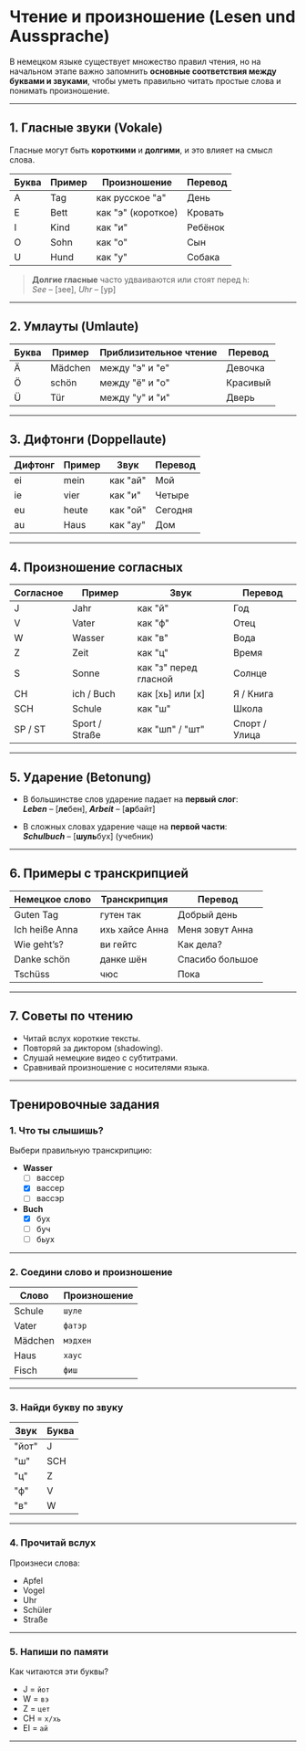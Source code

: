 # Чтение и произношение (Lesen und Aussprache)

В немецком языке существует множество правил чтения, но на начальном этапе важно запомнить **основные соответствия между буквами и звуками**, чтобы уметь правильно читать простые слова и понимать произношение.

---

## 1. Гласные звуки (Vokale)

Гласные могут быть **короткими** и **долгими**, и это влияет на смысл слова.

| Буква | Пример      | Произношение        | Перевод     |
|-------|-------------|---------------------|-------------|
| A     | Tag         | как русское "а"     | День        |
| E     | Bett        | как "э" (короткое)  | Кровать     |
| I     | Kind        | как "и"             | Ребёнок     |
| O     | Sohn        | как "о"             | Сын         |
| U     | Hund        | как "у"             | Собака      |

> **Долгие гласные** часто удваиваются или стоят перед `h`:  
> _See_ – [зее], _Uhr_ – [ур]

---

## 2. Умлауты (Umlaute)

| Буква | Пример     | Приблизительное чтение | Перевод  |
|-------|------------|-------------------------|----------|
| Ä     | Mädchen    | между "э" и "е"         | Девочка  |
| Ö     | schön      | между "ё" и "о"         | Красивый |
| Ü     | Tür        | между "у" и "и"         | Дверь    |

---

## 3. Дифтонги (Doppellaute)

| Дифтонг | Пример    | Звук         | Перевод  |
|---------|-----------|--------------|----------|
| ei      | mein      | как "ай"     | Мой      |
| ie      | vier      | как "и"      | Четыре   |
| eu      | heute     | как "ой"     | Сегодня  |
| au      | Haus      | как "ау"     | Дом      |

---

## 4. Произношение согласных

| Согласное | Пример      | Звук                      | Перевод    |
|-----------|-------------|---------------------------|------------|
| J         | Jahr        | как "й"                   | Год        |
| V         | Vater       | как "ф"                   | Отец       |
| W         | Wasser      | как "в"                   | Вода       |
| Z         | Zeit        | как "ц"                   | Время      |
| S         | Sonne       | как "з" перед гласной     | Солнце     |
| CH        | ich / Buch  | как [хь] или [х]          | Я / Книга  |
| SCH       | Schule      | как "ш"                   | Школа      |
| SP / ST   | Sport / Straße | как "шп" / "шт"        | Спорт / Улица |

---

## 5. Ударение (Betonung)

- В большинстве слов ударение падает на **первый слог**:  
  _**Leben**_ – [**ле**бен], _**Arbeit**_ – [**ар**байт]

- В сложных словах ударение чаще на **первой части**:  
  _**Schulbuch**_ – [**шуль**бух] (учебник)

---

## 6. Примеры с транскрипцией

| Немецкое слово | Транскрипция   | Перевод        |
|----------------|----------------|----------------|
| Guten Tag      | гутен так      | Добрый день    |
| Ich heiße Anna | ихь хайсе Анна | Меня зовут Анна |
| Wie geht’s?    | ви гейтс       | Как дела?      |
| Danke schön    | данке шён      | Спасибо большое|
| Tschüss        | чюс            | Пока           |

---

## 7. Советы по чтению

- Читай вслух короткие тексты.
- Повторяй за диктором (shadowing).
- Слушай немецкие видео с субтитрами.
- Сравнивай произношение с носителями языка.

---

## Тренировочные задания

### 1. Что ты слышишь?

Выбери правильную транскрипцию:

- **Wasser**
  - [ ] вассер
  - [x] вассер
  - [ ] вассэр

- **Buch**
  - [x] бух
  - [ ] буч
  - [ ] бьух

---

### 2. Соедини слово и произношение

| Слово     | Произношение |
|-----------|--------------|
| Schule    | `шуле`       |
| Vater     | `фатэр`      |
| Mädchen   | `мэдхен`     |
| Haus      | `хаус`       |
| Fisch     | `фиш`        |

---

### 3. Найди букву по звуку

| Звук     | Буква |
|----------|-------|
| "йот"    | J     |
| "ш"      | SCH   |
| "ц"      | Z     |
| "ф"      | V     |
| "в"      | W     |

---

### 4. Прочитай вслух

Произнеси слова:

- Apfel  
- Vogel  
- Uhr  
- Schüler  
- Straße  

---

### 5. Напиши по памяти

Как читаются эти буквы?

- J = `йот`  
- W = `вэ`  
- Z = `цет`  
- CH = `х/хь`  
- EI = `ай`

---
